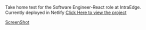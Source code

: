 Take home test for the Software Engineer-React role at IntraEdge.  
Currently deployed in Netlify [Click Here to view the project](https://inspiring-spence-f31b5e.netlify.app/)

[ScreenShot](Screen.PNG?raw=true)
